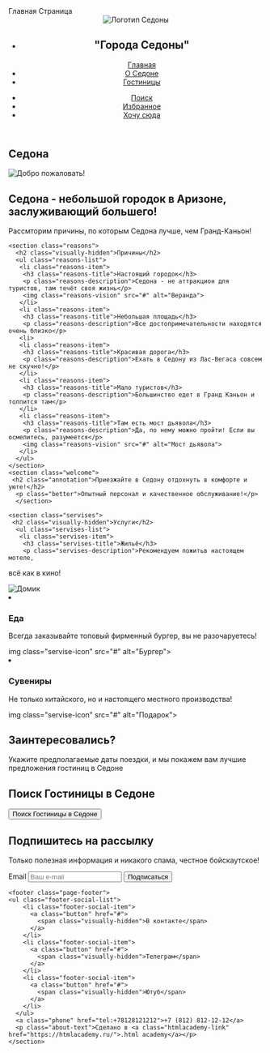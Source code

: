 <!DOCTYPE html>
<html lang="ru">
  <head>
    <meta charset="utf-8">
    <title>Седона</title>
  </head>
  <body>Главная Страница</body>
<header class="page-header">
<img class="logo" src="#" alt="Логотип Седоны">
 <nav class="navigation">
    <ul class="navigation-list">
      <li class="navigation-item">
      <h1 class="visually-hidden">"Города Седоны"</h1>
      <a class="navigation-link" href="#">Главная</a>
      </li>
       <li class="navigation-item">
      <a class="navigation-link" href="#">О Седоне</a>
      </li>
       <li class="navigation-item">
      <a class="navigation-link" href="#">Гостиницы</a>
      </li>
      </ul>
      <ul class="navigation-list navigation-user">
          <li class="navigation-item">
            <a class="navigation-link" href="#">
              <span class="visually-hidden">
                Поиск
              </span>
            </a>
          </li>
          <li class="navigation-item">
            <a class="navigation-link" href="#">
              <span class="visually-hidden">
                Избранное
              </span>
            </a>
          </li>
          <li class="navigation-item">
            <a class="navigation-link" href="#">
              <span class="visually-hidden">
              Хочу сюда
              </span>
            </a>
          </li>
          </ul>
      </nav>
    </header>
    <main class="main-index">
    <section class="welcome">
      <h1 class="visually-hidden">Седона</h1>
      <img class="preview" src="#" alt="Добро пожаловать!">
      <h2 class="annotation">Седона - небольшой городок в Аризоне, заслуживающий большего!</h2>
      <p class="better">Рассмторим причины, по которым Седона лучше, чем Гранд-Каньон!</p>
      </section>

    <section class="reasons">
      <h2 class="visually-hidden">Причины</h2>
      <ul class="reasons-list">
       <li class="reasons-item">
        <h3 class="reasons-title">Настоящий городок</h3>
        <p class="reasons-description">Седона - не аттракцион для туристов, там течёт своя жизнь</p>
        <img class="reasons-vision" src="#" alt="Веранда">
       </li>
       <li class="reasons-item">
        <h3 class="reasons-title">Небольшая площадь</h3>
        <p class="reasons-description">Все достопримечательности находятся очень близко</p>
       <li>
       <li class="reasons-item">
        <h3 class="reasons-title">Красивая дорога</h3>
        <p class="reasons-description">Ехать в Седону из Лас-Вегаса совсем не скучно!</p>
       </li>
       <li class="reasons-item">
        <h3 class="reasons-title">Мало туристов</h3>
        <p class="reasons-description">Большинство едет в Гранд Каньон и толпится там</p>
       </li>
       <li class="reasons-item">
        <h3 class="reasons-title">Там есть мост дьявола</h3>
        <p class="reasons-description">Да, по нему можно пройти! Если вы осмелитесь, разумеется</p>
        <img class="reasons-vision" src="#" alt="Мост дьявола">
       </li>
      </ul>
    </section>
    <section class="welcome">
     <h2 class="annotation">Приезжайте в Седону отдохнуть в комфорте и уюте!</h2>
      <p class="better">Опытный персонал и качественное обслуживание!</p>
      </section>

    <section class="servises">
     <h2 class="visually-hidden">Услуги</h2>
      <ul class="servises-list">
       <li class="servises-item">
        <h3 class="servises-title">Жильё</h3>
        <p class="servises-description">Рекомендуем пожитьв настоящем мотеле, 
всё как в кино!</p>
        <img class="servise-icon" src="#" alt="Домик">
       </li>
       <li class="servises-item">
        <h3 class="servises-title">Еда</h3>
        <p class="servises-description">Всегда заказывайте
топовый фирменный бургер, вы не разочаруетесь!</p>
        img class="servise-icon" src="#" alt="Бургер">
        </li>
        <li class="servises-item">
        <h3 class="servises-title">Сувениры</h3>
        <p class="servises-description">Не только китайского, 
но и настоящего местного производства!</p>
        img class="servise-icon" src="#" alt="Подарок">
      </li>
      </ul>
    </section>
        <h2 class="annotation">Заинтересовались?</h2>
      <p class="better">Укажите предполагаемые даты поездки, и мы покажем вам лучшие предложения гостиниц в Седоне</p>
    <section class="appointment">
        <h2 class="appointment-title">Поиск Гостиницы в Седоне</h2>
        <form class="appointment-form" action="https://echo.htmlacademy.ru/" method="post">
          <button class="button" type="submit">Поиск Гостиницы в Седоне</button>
        </form>
      </section>
    <div class="subscribe">
        <h2 class="subscribe-mailing">Подпишитесь на рассылку</h2>
      <p class="usefull-info">Только полезная информация и никакого спама, честное бойскаутское!</p>
       <section class="newsletter">
      <form class="newsletter-form" action="https://echo.htmlacademy.ru/" method="post">
      <div class="form-input">
        <label for="newsletter-email">Email</label>
        <input class="field" placeholder="Ваш e-mail" type="email" name="newsletter-email" id="newsletter-email" required>
        <button class="button newsletter-button" type="submit">Подписаться</button>
</div>
        </button>
      </form>
    </section>
    </div>
    </main>

    <footer class="page-footer">
    <ul class="footer-social-list">
        <li class="footer-social-item">
          <a class="button" href="#">
            <span class="visually-hidden">В контакте</span>
          </a>
        </li>
        <li class="footer-social-item">
          <a class="button" href="#">
            <span class="visually-hidden">Телеграм</span>
          </a>
        </li>
        <li class="footer-social-item">
          <a class="button" href="#">
            <span class="visually-hidden">Ютуб</span>
          </a>
        </li>
      </ul>
      <a class="phone" href="tel:+78128121212">+7 (812) 812-12-12</a>
      <p class="about-text">Сделано в <a class="htmlacademy-link" href="https://htmlacademy.ru/">.html academy</a></p>
    </section>
  </footer>
    </body>
</html>
